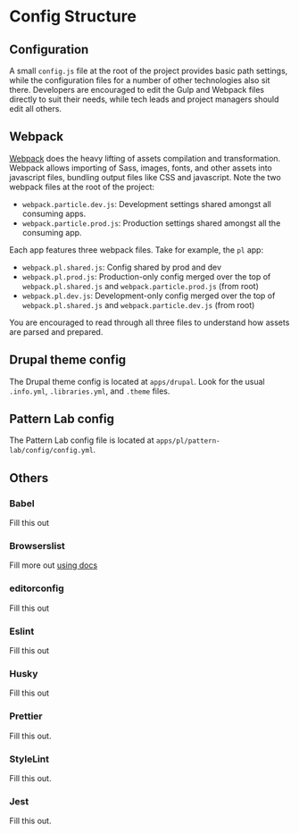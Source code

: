 # Config Structure

## Configuration

A small `config.js` file at the root of the project provides basic path settings, while the configuration files for a number of other technologies also sit there. Developers are encouraged to edit the Gulp and Webpack files directly to suit their needs, while tech leads and project managers should edit all others.

## Webpack

[Webpack](https://webpack.js.org/) does the heavy lifting of assets compilation and transformation. Webpack allows importing of Sass, images, fonts, and other assets into javascript files, bundling output files like CSS and javascript. Note the two webpack files at the root of the project:

* `webpack.particle.dev.js`: Development settings shared amongst all consuming apps.
* `webpack.particle.prod.js`: Production settings shared amongst all the consuming app.

Each app features three webpack files. Take for example, the `pl` app:

* `webpack.pl.shared.js`: Config shared by prod and dev
* `webpack.pl.prod.js`: Production-only config merged over the top of `webpack.pl.shared.js` and `webpack.particle.prod.js` \(from root\)
* `webpack.pl.dev.js`: Development-only config merged over the top of `webpack.pl.shared.js` and `webpack.particle.dev.js` \(from root\)

You are encouraged to read through all three files to understand how assets are parsed and prepared.

## Drupal theme config

The Drupal theme config is located at `apps/drupal`. Look for the usual `.info.yml`, `.libraries.yml`, and `.theme` files.

## Pattern Lab config

The Pattern Lab config file is located at `apps/pl/pattern-lab/config/config.yml`.

## Others

### Babel

Fill this out

### Browserslist

Fill more out [using docs](https://www.npmjs.com/package/browserslist)

### editorconfig

Fill this out

### Eslint

Fill this out

### Husky

Fill this out

### Prettier

Fill this out.

### StyleLint

Fill this out.

### Jest

Fill this out.

